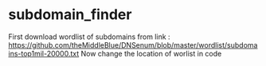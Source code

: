# subdomain_finder
First download wordlist of subdomains from link : https://github.com/theMiddleBlue/DNSenum/blob/master/wordlist/subdomains-top1mil-20000.txt
Now change the location of worlist in code

